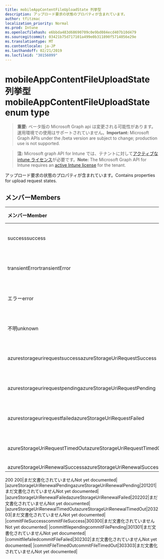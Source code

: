 ```yaml
---
title: mobileAppContentFileUploadState 列挙型
description: アップロード要求の状態のプロパティが含まれています。
author: tfitzmac
localization_priority: Normal
ms.prod: Intune
ms.openlocfilehash: e6bbda483d68690709c0e9bd084ecd407b10d479
ms.sourcegitcommit: 03421b75d717101a499e0b311890f5714056e29e
ms.translationtype: MT
ms.contentlocale: ja-JP
ms.lasthandoff: 02/21/2019
ms.locfileid: "30156099"
---
```

# <a name="mobileappcontentfileuploadstate-enum-type"></a><span data-ttu-id="442c7-103">mobileAppContentFileUploadState 列挙型</span><span class="sxs-lookup"><span data-stu-id="442c7-103">mobileAppContentFileUploadState enum type</span></span>

> <span data-ttu-id="442c7-104">**重要:** ベータ版の Microsoft Graph api は変更される可能性があります。運用環境での使用はサポートされていません。</span><span class="sxs-lookup"><span data-stu-id="442c7-104">**Important:** Microsoft Graph APIs under the /beta version are subject to change; production use is not supported.</span></span>

> <span data-ttu-id="442c7-105">**注:** Microsoft graph API for Intune では、テナントに対して[アクティブな intune ライセンス](https://go.microsoft.com/fwlink/?linkid=839381)が必要です。</span><span class="sxs-lookup"><span data-stu-id="442c7-105">**Note:** The Microsoft Graph API for Intune requires an [active Intune license](https://go.microsoft.com/fwlink/?linkid=839381) for the tenant.</span></span>

<span data-ttu-id="442c7-106">アップロード要求の状態のプロパティが含まれています。</span><span class="sxs-lookup"><span data-stu-id="442c7-106">Contains properties for upload request states.</span></span>

## <a name="members"></a><span data-ttu-id="442c7-107">メンバー</span><span class="sxs-lookup"><span data-stu-id="442c7-107">Members</span></span>
|<span data-ttu-id="442c7-108">メンバー</span><span class="sxs-lookup"><span data-stu-id="442c7-108">Member</span></span>|<span data-ttu-id="442c7-109">値</span><span class="sxs-lookup"><span data-stu-id="442c7-109">Value</span></span>|<span data-ttu-id="442c7-110">説明</span><span class="sxs-lookup"><span data-stu-id="442c7-110">Description</span></span>|
|:---|:---|:---|
|<span data-ttu-id="442c7-111">success</span><span class="sxs-lookup"><span data-stu-id="442c7-111">success</span></span>|<span data-ttu-id="442c7-112">.0</span><span class="sxs-lookup"><span data-stu-id="442c7-112">0</span></span>|<span data-ttu-id="442c7-113">まだ文書化されていません</span><span class="sxs-lookup"><span data-stu-id="442c7-113">Not yet documented</span></span>|
|<span data-ttu-id="442c7-114">transientError</span><span class="sxs-lookup"><span data-stu-id="442c7-114">transientError</span></span>|<span data-ttu-id="442c7-115">1-d</span><span class="sxs-lookup"><span data-stu-id="442c7-115">1</span></span>|<span data-ttu-id="442c7-116">まだ文書化されていません</span><span class="sxs-lookup"><span data-stu-id="442c7-116">Not yet documented</span></span>|
|<span data-ttu-id="442c7-117">エラー</span><span class="sxs-lookup"><span data-stu-id="442c7-117">error</span></span>|<span data-ttu-id="442c7-118">pbm-2</span><span class="sxs-lookup"><span data-stu-id="442c7-118">2</span></span>|<span data-ttu-id="442c7-119">まだ文書化されていません</span><span class="sxs-lookup"><span data-stu-id="442c7-119">Not yet documented</span></span>|
|<span data-ttu-id="442c7-120">不明</span><span class="sxs-lookup"><span data-stu-id="442c7-120">unknown</span></span>|<span data-ttu-id="442c7-121">1/3</span><span class="sxs-lookup"><span data-stu-id="442c7-121">3</span></span>|<span data-ttu-id="442c7-122">まだ文書化されていません</span><span class="sxs-lookup"><span data-stu-id="442c7-122">Not yet documented</span></span>|
|<span data-ttu-id="442c7-123">azurestorageurirequestsuccess</span><span class="sxs-lookup"><span data-stu-id="442c7-123">azureStorageUriRequestSuccess</span></span>|<span data-ttu-id="442c7-124">100</span><span class="sxs-lookup"><span data-stu-id="442c7-124">100</span></span>|<span data-ttu-id="442c7-125">まだ文書化されていません</span><span class="sxs-lookup"><span data-stu-id="442c7-125">Not yet documented</span></span>|
|<span data-ttu-id="442c7-126">azurestorageurirequestpending</span><span class="sxs-lookup"><span data-stu-id="442c7-126">azureStorageUriRequestPending</span></span>|<span data-ttu-id="442c7-127">101</span><span class="sxs-lookup"><span data-stu-id="442c7-127">101</span></span>|<span data-ttu-id="442c7-128">まだ文書化されていません</span><span class="sxs-lookup"><span data-stu-id="442c7-128">Not yet documented</span></span>|
|<span data-ttu-id="442c7-129">azurestorageurirequestfailed</span><span class="sxs-lookup"><span data-stu-id="442c7-129">azureStorageUriRequestFailed</span></span>|<span data-ttu-id="442c7-130">102</span><span class="sxs-lookup"><span data-stu-id="442c7-130">102</span></span>|<span data-ttu-id="442c7-131">まだ文書化されていません</span><span class="sxs-lookup"><span data-stu-id="442c7-131">Not yet documented</span></span>|
|<span data-ttu-id="442c7-132">azureStorageUriRequestTimedOut</span><span class="sxs-lookup"><span data-stu-id="442c7-132">azureStorageUriRequestTimedOut</span></span>|<span data-ttu-id="442c7-133">103</span><span class="sxs-lookup"><span data-stu-id="442c7-133">103</span></span>|<span data-ttu-id="442c7-134">まだ文書化されていません</span><span class="sxs-lookup"><span data-stu-id="442c7-134">Not yet documented</span></span>|
|<span data-ttu-id="442c7-135">azureStorageUriRenewalSuccess</span><span class="sxs-lookup"><span data-stu-id="442c7-135">azureStorageUriRenewalSuccess</span></span>|<span data-ttu-id="442c7-136"> 
200 
</span><span class="sxs-lookup"><span data-stu-id="442c7-136">200</span></span>|<span data-ttu-id="442c7-137">まだ文書化されていません</span><span class="sxs-lookup"><span data-stu-id="442c7-137">Not yet documented</span></span>|
|<span data-ttu-id="442c7-138">azureStorageUriRenewalPending</span><span class="sxs-lookup"><span data-stu-id="442c7-138">azureStorageUriRenewalPending</span></span>|<span data-ttu-id="442c7-139">201</span><span class="sxs-lookup"><span data-stu-id="442c7-139">201</span></span>|<span data-ttu-id="442c7-140">まだ文書化されていません</span><span class="sxs-lookup"><span data-stu-id="442c7-140">Not yet documented</span></span>|
|<span data-ttu-id="442c7-141">azureStorageUriRenewalFailed</span><span class="sxs-lookup"><span data-stu-id="442c7-141">azureStorageUriRenewalFailed</span></span>|<span data-ttu-id="442c7-142">202</span><span class="sxs-lookup"><span data-stu-id="442c7-142">202</span></span>|<span data-ttu-id="442c7-143">まだ文書化されていません</span><span class="sxs-lookup"><span data-stu-id="442c7-143">Not yet documented</span></span>|
|<span data-ttu-id="442c7-144">azureStorageUriRenewalTimedOut</span><span class="sxs-lookup"><span data-stu-id="442c7-144">azureStorageUriRenewalTimedOut</span></span>|<span data-ttu-id="442c7-145">203</span><span class="sxs-lookup"><span data-stu-id="442c7-145">203</span></span>|<span data-ttu-id="442c7-146">まだ文書化されていません</span><span class="sxs-lookup"><span data-stu-id="442c7-146">Not yet documented</span></span>|
|<span data-ttu-id="442c7-147">commitFileSuccess</span><span class="sxs-lookup"><span data-stu-id="442c7-147">commitFileSuccess</span></span>|<span data-ttu-id="442c7-148">300</span><span class="sxs-lookup"><span data-stu-id="442c7-148">300</span></span>|<span data-ttu-id="442c7-149">まだ文書化されていません</span><span class="sxs-lookup"><span data-stu-id="442c7-149">Not yet documented</span></span>|
|<span data-ttu-id="442c7-150">commitfilepending</span><span class="sxs-lookup"><span data-stu-id="442c7-150">commitFilePending</span></span>|<span data-ttu-id="442c7-151">301</span><span class="sxs-lookup"><span data-stu-id="442c7-151">301</span></span>|<span data-ttu-id="442c7-152">まだ文書化されていません</span><span class="sxs-lookup"><span data-stu-id="442c7-152">Not yet documented</span></span>|
|<span data-ttu-id="442c7-153">commitfilefailed</span><span class="sxs-lookup"><span data-stu-id="442c7-153">commitFileFailed</span></span>|<span data-ttu-id="442c7-154">302</span><span class="sxs-lookup"><span data-stu-id="442c7-154">302</span></span>|<span data-ttu-id="442c7-155">まだ文書化されていません</span><span class="sxs-lookup"><span data-stu-id="442c7-155">Not yet documented</span></span>|
|<span data-ttu-id="442c7-156">commitFileTimedOut</span><span class="sxs-lookup"><span data-stu-id="442c7-156">commitFileTimedOut</span></span>|<span data-ttu-id="442c7-157">303</span><span class="sxs-lookup"><span data-stu-id="442c7-157">303</span></span>|<span data-ttu-id="442c7-158">まだ文書化されていません</span><span class="sxs-lookup"><span data-stu-id="442c7-158">Not yet documented</span></span>|




